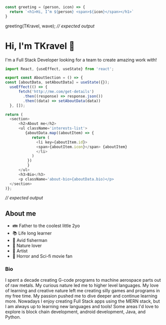 
```javascript
const greeting = (person, icon) => {
  return `<h1>Hi, I’m ${person} <span>${icon}</span></h1>`
}
```

greeting(TKravel, wave);
*// expected output*


# Hi, I'm TKravel 👋

I'm a Full Stack Developer looking for a team to create amazing work with!



```javascript
import React, {useEffect, useState} from 'react';

export const AboutSection = () => {
const [aboutData, setAboutData] = useState({});
  useEffect(() => {
      fetch('http://me.com/get-details')
        .then((response) => response.json())
        .then((data) => setAboutData(data))
  }, []);

return (
  <section>
      <h2>About me</h2>
      <ul className='interests-list'>
         {aboutData.map((aboutItem) => {
            return (
              <li key={aboutItem.id}>
              <span>{aboutItem.icon}</span> {aboutItem}
              </li>
            )
          })
          }
      </ul>
      <h3>Bio</h3>
      <p className='about-bio>{aboutData.bio)</p>
  </section>
)};
```
*// expected output*


## About me

- :family: Father to the coolest little 2yo
- :books: Life long learner
- :fishing_pole_and_fish: Avid fisherman
- :deciduous_tree: Nature lover
- :art: Artist
- :ghost: Horror and Sci-fi movie fan

### Bio

I spent a decade creating G-code programs to machine aerospace parts out of raw metals. My curious nature led me to higher level languages. My love of learning and creative nature left me creating silly games and programs in my free time. My passion pushed me to dive deeper and continue learning more. Nowadays I enjoy creating Full Stack apps using the MERN stack, but I am always up to learning new languages and tools! Some areas I'd love to explore is block chain development, android development, Java, and Python.


<!---
TKravel/TKravel is a ✨ special ✨ repository because its `README.md` (this file) appears on your GitHub profile.
You can click the Preview link to take a look at your changes.
--->

